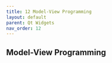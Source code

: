 ```yaml
---
title: 12 Model-View Programming
layout: default
parent: Qt Widgets
nav_order: 12
---
```


## Model-View Programming

